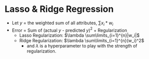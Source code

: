 # Lasso & Ridge Regression
- Let $y$ = the weighted sum of all attributes, $\sum x_i * w_i$
- Error = Sum of (actual $y$ - predicted $y$)$^2$ + Regularization
	- Lasso Regularization: $\lambda \sum\limits_{i=1}^{n}|w_i|$
	- Ridge Regularization: $\lambda \sum\limits_{i=1}^{n}(w_i)^2$
		- and $\lambda$ is a hyperparameter to play with the strength of regularization.